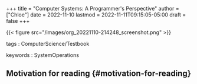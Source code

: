 +++
title = "Computer Systems: A Programmer's Perspective"
author = ["Chloe"]
date = 2022-11-10
lastmod = 2022-11-11T09:15:05-05:00
draft = false
+++

{{< figure src="/images/org_20221110-214248_screenshot.png" >}}

tags
: ComputerScience/Testbook

keywords
: SystemOperations


## Motivation for reading {#motivation-for-reading}
